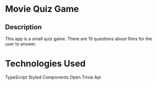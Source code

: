 # Movie Quiz Game

Description
---
This app is a small quiz game. There are 10 questions about films for the user to answer.

# Technologies Used
TypeScript
Styled Components
Open Trivia Api